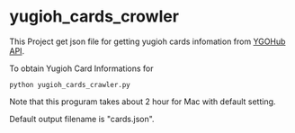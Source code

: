 yugioh_cards_crowler
======================

This Project get json file for getting yugioh cards infomation from
[YGOHub API](https://ygohub.docs.apiary.io/).

To obtain Yugioh Card Informations for

```
python yugioh_cards_crawler.py
```

Note that this proguram takes about 2 hour for Mac with default setting.

Default output filename is "cards.json".
